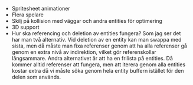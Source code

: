  * Spritesheet animationer
 * Flera spelare
 * Skilj på kollision med väggar och andra entities för optimering
 * 3D support
 * Hur ska referencing och deletion av entities fungera? Som jag ser det har man två alternativ. Vid deletion av en entity kan man swappa med sista, men då måste man fixa referenser genom att ha alla referenser gå genom en extra nivå av indirektion, vilket gör referenskollar långsammare. Andra alternativet är att ha en frilista på entities. Då kommer alltid referenser att fungera, men att iterera genom alla entities kostar extra då vi måste söka genom hela entity buffern istället för den delen som används.
